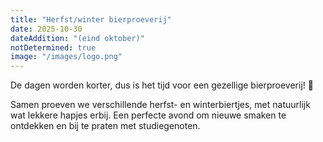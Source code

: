 ```yaml
---
title: "Herfst/winter bierproeverij"
date: 2025-10-30
dateAddition: "(eind oktober)"
notDetermined: true
image: "/images/logo.png"
---
```


De dagen worden korter, dus is het tijd voor een gezellige bierproeverij! 🍻

Samen proeven we verschillende herfst- en winterbiertjes, met natuurlijk wat lekkere hapjes erbij. Een perfecte avond om nieuwe smaken te ontdekken en bij te praten met studiegenoten.
